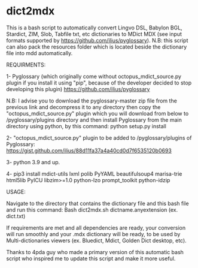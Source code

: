 # dict2mdx
This is a bash script to automatically convert Lingvo DSL, Babylon BGL, Stardict, ZIM, Slob, Tabfile txt, etc dictionaries to MDict MDX (see input formats supported by https://github.com/ilius/pyglossary).
N.B: this script can also pack the resources folder which is located beside the dictionary file into mdd automatically.

REQUIRMENTS: 

1- Pyglossary (which originally come without octopus_mdict_source.py plugin if you install it using "pip", because of the developer decided to stop developing this plugin)
https://github.com/ilius/pyglossary

N.B: I advise you to download the pyglossary-master zip file from the previous link and decompress it to any directory then copy the "octopus_mdict_source.py" plugin which you will download from below to /pyglossary/plugins directory and then install Pyglossary from the main directory using python, by this command: python setup.py install

2- "octopus_mdict_source.py" plugin to be added to /pyglossary/plugins of Pyglossary:
https://gist.github.com/ilius/88d11fa37a4a40cd0d7f6535120b0693

3- python 3.9 and up.

4- pip3 install mdict-utils lxml polib PyYAML beautifulsoup4 marisa-trie html5lib PyICU libzim>=1.0 python-lzo prompt_toolkit python-idzip



USAGE:

Navigate to the directory that contains the dictionary file and this bash file and run this command:
Bash dict2mdx.sh dictname.anyextension (ex. dict.txt)

If requirements are met and all dependencies are ready, your conversion will run smoothly and your .mdx dictionary will be ready, to be used by Multi-dictionaries viewers (ex. Bluedict, Mdict, Golden Dict desktop, etc).

Thanks to 4pda guy who made a primary version of this automatic bash script who inspired me to update this script and make it more useful.
